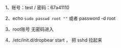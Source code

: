 
1、账号：test / 密码：67a41110

2、echo `sudo passwd root ""`  或者 password -d root

3、root账号 无密码进入

4、/etc/init.d/dropbear start ， 把 sshd  拉起来